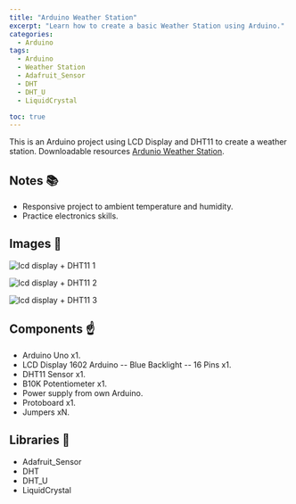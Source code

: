 ```yaml
---
title: "Arduino Weather Station"
excerpt: "Learn how to create a basic Weather Station using Arduino."
categories:
  - Arduino
tags:
  - Arduino
  - Weather Station
  - Adafruit_Sensor
  - DHT
  - DHT_U
  - LiquidCrystal

toc: true
---
```


This is an Arduino project using LCD Display and DHT11 to create a weather station.
Downloadable resources [Ardunio Weather Station](https://github.com/BieAnimaton/Arduino_Weather_Station/tree/main).

## Notes :books:
- Responsive project to ambient temperature and humidity.
- Practice electronics skills.

## Images :robot:
![lcd display + DHT11 1](https://user-images.githubusercontent.com/52220244/97283192-4d4e6180-181e-11eb-96ba-347683ac3eb4.jpg)

![lcd display + DHT11 2](https://user-images.githubusercontent.com/52220244/97283573-c51c8c00-181e-11eb-8445-55a5d9498412.jpg)

![lcd display + DHT11 3](https://user-images.githubusercontent.com/52220244/97283209-50495200-181e-11eb-8ea4-aa466eda5aad.jpg)


## Components :point_up:
- Arduino Uno x1.
- LCD Display 1602 Arduino -- Blue Backlight -- 16 Pins x1.
- DHT11 Sensor x1.
- B10K Potentiometer x1.
- Power supply from own Arduino.
- Protoboard x1.
- Jumpers xN.

## Libraries :bookmark_tabs:
- Adafruit_Sensor
- DHT
- DHT_U
- LiquidCrystal